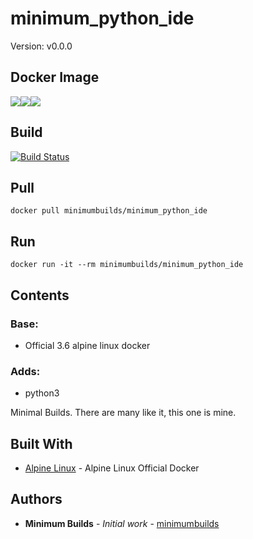 # minimum_python_ide

Version: v0.0.0

## Docker Image

[![](https://images.microbadger.com/badges/version/minimumbuilds/minimum_python_ide:v0.0.0.svg)](https://microbadger.com/images/minimumbuilds/minimum_python_ide:v0.0.0 "Get your own version badge on microbadger.com")[![](https://images.microbadger.com/badges/image/minimumbuilds/minimum_python_ide:v0.0.0.svg)](https://microbadger.com/images/minimumbuilds/minimum_python_ide:v0.0.0 "Get your own image badge on microbadger.com")[![](https://images.microbadger.com/badges/commit/minimumbuilds/minimum_python_ide:v0.0.0.svg)](https://microbadger.com/images/minimumbuilds/minimum_python_ide:v0.0.0 "Get your own commit badge on microbadger.com") 

## Build
[![Build Status](https://travis-ci.org/minimumbuilds/minimum_python_ide.svg?branch=v0.0.0)](https://travis-ci.org/minimumbuilds/minimum_python_ide)

## Pull
	docker pull minimumbuilds/minimum_python_ide

## Run
	docker run -it --rm minimumbuilds/minimum_python_ide

## Contents

### Base:
- Official 3.6 alpine linux docker

### Adds:
- python3

Minimal Builds. There are many like it, this one is mine.

## Built With

* [Alpine Linux](https://hub.docker.com/_/alpine/) - Alpine Linux Official Docker

## Authors

* **Minimum Builds** - *Initial work* - [minimumbuilds](https://github.com/minimumbuilds)
